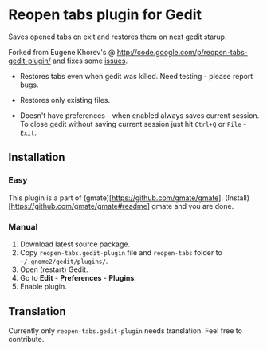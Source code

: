 # Reopen tabs plugin for Gedit

Saves opened tabs on exit and restores them on next gedit starup.

Forked from Eugene Khorev's @ <http://code.google.com/p/reopen-tabs-gedit-plugin/> and fixes some [issues](http://code.google.com/p/reopen-tabs-gedit-plugin/issues/list).

 - Restores tabs even when gedit was killed. Need testing - please report bugs.

 - Restores only existing files.

 - Doesn't have preferences - when enabled always saves current session. To close gedit without saving current session just hit `Ctrl+Q` or `File` - `Exit`.


## Installation

### Easy

This plugin is a part of (gmate)[https://github.com/gmate/gmate]. (Install)[https://github.com/gmate/gmate#readme] gmate and you are done.

### Manual

1. Download latest source package.
2. Copy `reopen-tabs.gedit-plugin` file and `reopen-tabs` folder to `~/.gnome2/gedit/plugins/`.
3. Open (restart) Gedit.
4. Go to **Edit** - **Preferences** - **Plugins**.
5. Enable plugin.


## Translation

Currently only `reopen-tabs.gedit-plugin` needs translation. Feel free to contribute.
